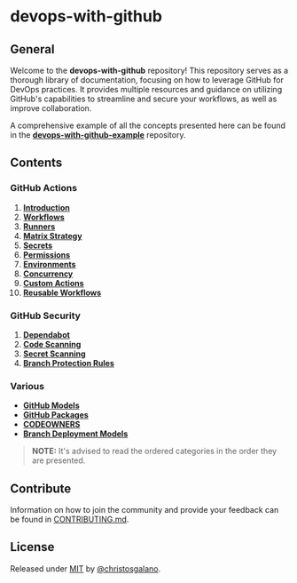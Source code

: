 # devops-with-github

## General

Welcome to the **devops-with-github** repository! This repository serves as a thorough library of documentation, focusing on how to leverage GitHub for DevOps practices. It provides multiple resources and guidance on utilizing GitHub's capabilities to streamline and secure your workflows, as well as improve collaboration.

A comprehensive example of all the concepts presented here can be found in the [**devops-with-github-example**](https://github.com/christosgalano/devops-with-github-example) repository.

## Contents

### GitHub Actions

1. [**Introduction**](/docs/actions/introduction.md)
2. [**Workflows**](/docs/actions/workflows.md)
3. [**Runners**](/docs/actions/runners.md)
4. [**Matrix Strategy**](/docs/actions/matrix_strategy.md)
5. [**Secrets**](/docs/actions/secrets.md)
6. [**Permissions**](/docs/actions/permissions.md)
7. [**Environments**](/docs/actions/environments.md)
8. [**Concurrency**](/docs/actions/concurrency.md)
9. [**Custom Actions**](/docs/actions/custom_actions.md)
10. [**Reusable Workflows**](/docs/actions/reusable_workflows.md)

### GitHub Security

1. [**Dependabot**](/docs/security/dependabot.md)
2. [**Code Scanning**](/docs/security/code_scanning.md)
3. [**Secret Scanning**](/docs/security/secret_scanning.md)
4. [**Branch Protection Rules**](/docs/security/branch_protection_rules.md)

### Various

- [**GitHub Models**](/docs/various/models.md)
- [**GitHub Packages**](/docs/various/packages.md)
- [**CODEOWNERS**](/docs/various/codeowners.md)
- [**Branch Deployment Models**](/docs/various/branch_deployment_models.md)

> **NOTE:** It's advised to read the ordered categories in the order they are presented.

## Contribute

Information on how to join the community and provide your feedback can be found in [CONTRIBUTING.md](/CONTRIBUTING.md).

## License

Released under [MIT](/LICENSE) by [@christosgalano](https://github.com/christosgalano).
